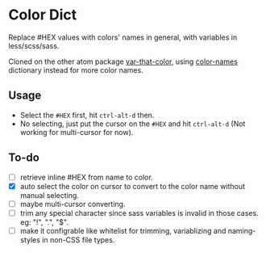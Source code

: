 # Color Dict

Replace #HEX values with colors' names in general, with variables in less/scss/sass.

Cloned on the other atom package [var-that-color](https://atom.io/packages/var-that-color), using [color-names](https://github.com/meodai/color-names) dictionary instead for more color names.

## Usage

- Select the `#HEX` first, hit `ctrl-alt-d` then.
- No selecting, just put the cursor on the `#HEX` and hit `ctrl-alt-d` (Not working for multi-cursor for now).

## To-do

- [ ] retrieve inline #HEX from name to color.
- [x] auto select the color on cursor to convert to the color name without manual selecting.
- [ ] maybe multi-cursor converting.
- [ ] trim any special character since sass variables is invalid in those cases. eg: "!", ".", "$".
- [ ] make it configrable like whitelist for trimming, variablizing and naming-styles in non-CSS file types.
